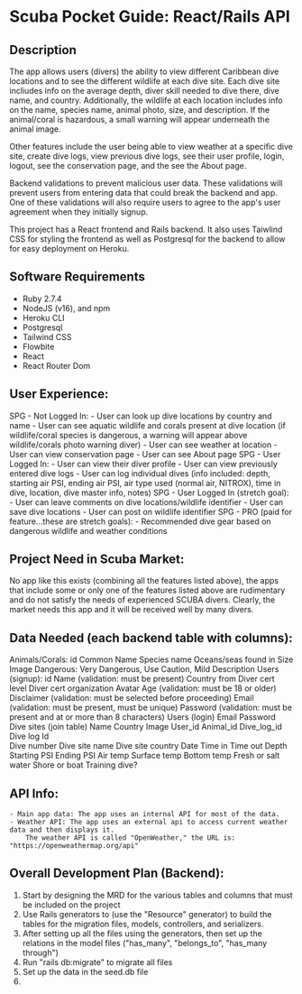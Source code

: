 # Scuba Pocket Guide: React/Rails API

## Description

The app allows users (divers) the ability to view different Caribbean dive locations and to see the different wildlife at each dive site. Each dive site incliudes info on the average depth, diver skill needed to dive there, dive name, and country. Additionally, the wildlife at each location includes info on the name, species name, animal photo, size, and description. If the animal/coral is hazardous, a small warning will appear underneath the animal image. 

Other features include the user being able to view weather at a specific dive site, create dive logs, view previous dive logs, see their user profile, login, logout, see the conservation page, and the see the About page.

Backend validations to prevent malicious user data. These validations will prevent users from entering data that could break the backend and app. One of these validations will also require users to agree to the app's user agreement when they initially signup. 

This project has a React frontend and Rails backend. It also uses Taiwlind CSS for styling the frontend as well as Postgresql for the backend to allow for easy deployment on Heroku.

## Software Requirements

- Ruby 2.7.4
- NodeJS (v16), and npm
- Heroku CLI
- Postgresql
- Tailwind CSS 
- Flowbite
- React 
- React Router Dom

## User Experience:
SPG - Not Logged In:
    - User can look up dive locations by country and name
    - User can see aquatic wildlife and corals present at dive location (if wildlife/coral species is dangerous, a  warning will appear above wildlife/corals photo warning diver)
    - User can see weather at location
    - User can view conservation page
    - User can see About page
SPG - User Logged In:
    - User can view their diver profile
    - User can view previously entered dive logs
    - User can log individual dives (info included: depth, starting air PSI, ending air PSI, air type used (normal air, NITROX), time in dive, location, dive master info, notes)
SPG - User Logged In (stretch goal):
    - User can leave comments on dive locations/wildlife identifier
    - User can save dive locations
    - User can post on wildlife identifier
SPG - PRO (paid for feature...these are stretch goals):
    - Recommended dive gear based on dangerous wildlife and weather conditions


## Project Need in Scuba Market: 
No app like this exists (combining all the features listed above), the apps that include some or only one of the features listed above are rudimentary and do not satisfy the needs of experienced SCUBA divers. Clearly, the market needs this app and it will be received well by many divers.

## Data Needed (each backend table with columns): 
Animals/Corals: 
    id
    Common Name 
    Species name
    Oceans/seas found in
    Size 
    Image
    Dangerous: Very Dangerous, Use Caution, Mild
    Description
Users (signup):
    id
    Name (validation: must be present)
    Country from
    Diver cert level
    Diver cert organization 
    Avatar
    Age (validation: must be 18 or older)
    Disclaimer (validation: must be selected before proceeding)
    Email (validation: must be present, must be unique)
    Password (validation: must be present and at or more than 8 characters)
Users (login) 
    Email 
    Password
Dive sites (join table)
    Name
    Country
    Image
    User_id 
    Animal_id
    Dive_log_id
Dive log
    Id  
    Dive number
    Dive site name
    Dive site country
    Date
    Time in
    Time out
    Depth
    Starting PSI
    Ending PSI
    Air temp
    Surface temp
    Bottom temp
    Fresh or salt water
    Shore or boat 
    Training dive?


## API Info: 
    - Main app data: The app uses an internal API for most of the data. 
    - Weather API: The app uses an external api to access current weather data and then displays it. 
        The weather API is called "OpenWeather," the URL is: "https://openweathermap.org/api"


## Overall Development Plan (Backend):
1. Start by designing the MRD for the various tables and columns that must be included on the project
2. Use Rails generators to (use the "Resource" generator) to build the tables for the migration files, models, controllers, and serializers. 
3. After setting up all the files using the generators, then set up the relations in the model files ("has_many", "belongs_to", "has_many through")
4. Run "rails db:migrate" to migrate all files
5. Set up the data in the seed.db file 
6. 


